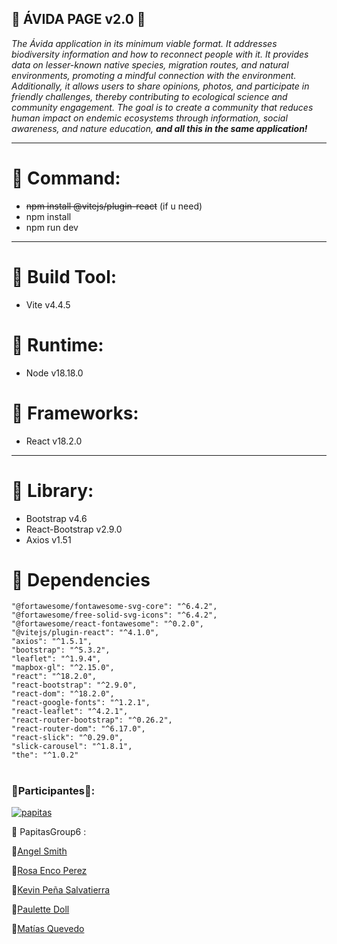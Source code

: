 ## 🍟 ÁVIDA PAGE v2.0 🍟

_The Ávida application in its minimum viable format. It addresses biodiversity information and how to reconnect people with it. It provides data on lesser-known native species, migration routes, and natural environments, promoting a mindful connection with the environment. Additionally, it allows users to share opinions, photos, and participate in friendly challenges, thereby contributing to ecological science and community engagement. The goal is to create a community that reduces human impact on endemic ecosystems through information, social awareness, and nature education, **and all this in the same application!**_

---

# 🥔 Command:

- ~~npm install @vitejs/plugin-react~~ (if u need)
- npm install
- npm run dev

---

# 🥔 Build Tool:

- Vite v4.4.5

# 🥔 Runtime:

- Node v18.18.0

# 🥔 Frameworks:

- React v18.2.0

---

# 🥔 Library:

- Bootstrap v4.6
- React-Bootstrap v2.9.0
- Axios v1.51

# 🥔 Dependencies

    "@fortawesome/fontawesome-svg-core": "^6.4.2",
    "@fortawesome/free-solid-svg-icons": "^6.4.2",
    "@fortawesome/react-fontawesome": "^0.2.0",
    "@vitejs/plugin-react": "^4.1.0",
    "axios": "^1.5.1",
    "bootstrap": "^5.3.2",
    "leaflet": "^1.9.4",
    "mapbox-gl": "^2.15.0",
    "react": "^18.2.0",
    "react-bootstrap": "^2.9.0",
    "react-dom": "^18.2.0",
    "react-google-fonts": "^1.2.1",
    "react-leaflet": "^4.2.1",
    "react-router-bootstrap": "^0.26.2",
    "react-router-dom": "^6.17.0",
    "react-slick": "^0.29.0",
    "slick-carousel": "^1.8.1",
    "the": "^1.0.2"

# <h3> 🍟Participantes🍟:</h3>

<a href="https://github.com/papitas-grupo6">
  <img src="https://avatars.githubusercontent.com/u/142447730?s=96&v=4" alt="papitas"></p></a>
  🥔 <a> PapitasGroup6
</a>:</p>
<p>🍟<a href="https://github.com/AngelSmithlgs">Angel Smith</a></p>
🍟<a href="https://github.com/Rosa-Enco-Perez">Rosa Enco Perez</a></p>
<p>🍟<a href="https://github.com/Nosst-bot">Kevin Peña Salvatierra</a></p>
🍟<a href="https://github.com/PauletteDoll">Paulette Doll</a></p>
🍟<a href="https://github.com/sq1m">Matías Quevedo</a></p>
